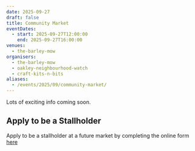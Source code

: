 ```yaml
---
date: 2025-09-27
draft: false
title: Community Market
eventDates:
  - start: 2025-09-27T12:00:00
    end: 2025-09-27T16:00:00
venues:
  - the-barley-mow
organisers:
  - the-barley-mow
  - oakley-neighbourhood-watch
  - craft-kits-n-bits
aliases:
  - /events/2025/09/community-market/
---
```

Lots of exciting info coming soon.

## Apply to be a Stallholder

Apply to be a stallholder at a future market by completing the online form [here](https://forms.office.com/e/EXLzcp4mQX)
